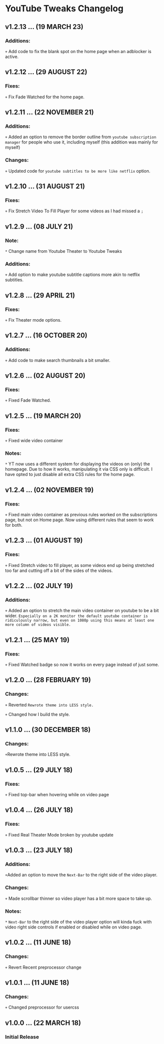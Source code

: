 # YouTube Tweaks Changelog

## v1.2.13 ... (19 MARCH 23)

### Additions:
`+` Add code to fix the blank spot on the home page when an adblocker is active.

## v1.2.12 ... (29 AUGUST 22)

### Fixes:
`+` Fix Fade Watched for the home page.

## v1.2.11 ... (22 NOVEMBER 21)

### Additions:
`+` Added an option to remove the border outline from `youtube subscription manager` for people who use it, including myself (this addition was mainly for myself)

### Changes:
`+` Updated code for `youtube subtitles to be more like netflix` option.

## v1.2.10 ... (31 AUGUST 21)

### Fixes:
`+` Fix Stretch Video To Fill Player for some videos as I had missed a `;`

## v1.2.9 ... (08 JULY 21)

### Note:
`*` Change name from Youtube Theater to Youtube Tweaks

### Additions:
`+` Add option to make youtube subtitle captions more akin to netflix subtitles.

## v1.2.8 ... (29 APRIL 21)

### Fixes:
`+` Fix Theater mode options.

## v1.2.7 ... (16 OCTOBER 20)

### Additions:
`+` Add code to make search thumbnails a bit smaller.

## v1.2.6 ... (02 AUGUST 20)

### Fixes:
`+` Fixed Fade Watched.

## v1.2.5 ... (19 MARCH 20)

### Fixes:
`+` Fixed wide video container

### Notes:
`*` YT now uses a different system for displaying the videos on (only) the homepage. Due to how it works, manipulating it via CSS only is difficult. I have opted to just disable all extra CSS rules for the home page.

## v1.2.4 ... (02 NOVEMBER 19)

### Fixes:
`+` Fixed main video container as previous rules worked on the subscriptions page, but not on Home page. Now using different rules that seem to work for both.

## v1.2.3 ... (01 AUGUST 19)

### Fixes:
`+` Fixed Stretch video to fill player, as some videos end up being stretched too far and cutting off a bit of the sides of the videos.

## v1.2.2 ... (02 JULY 19)

### Additions:
`+` Added an option to stretch the main video container on youtube to be a bit wider. `Especially on a 2K monitor the default youtube container is ridiculously narrow, but even on 1080p using this means at least one more column of videos visible.`

## v1.2.1 ... (25 MAY 19)

### Fixes:
`+` Fixed Watched badge so now it works on every page instead of just some.

## v1.2.0 ... (28 FEBRUARY 19)

### Changes:
`+` Reverted `Rewrote theme into LESS style.`

`+` Changed how I build the style.

## v1.1.0 ... (30 DECEMBER 18)

### Changes:
`+`Rewrote theme into LESS style.

## v1.0.5 ... (29 JULY 18)

### Fixes:
`+` Fixed top-bar when hovering while on video page

## v1.0.4 ... (26 JULY 18)

### Fixes:
`+` Fixed Real Theater Mode broken by youtube update

## v1.0.3 ... (23 JULY 18)

### Additions:
`+`Added an option to move the `Next-Bar` to the right side of the video player.

### Changes:
`+` Made scrollbar thinner so video player has a bit more space to take up.

### Notes:
`*` `Next-Bar` to the right side of the video player option will kinda fuck with video right side controls if enabled or disabled while on video page.

## v1.0.2 ... (11 JUNE 18)

### Changes:
`+` Revert Recent preprocessor change

## v1.0.1 ... (11 JUNE 18)

### Changes:
`+` Changed preprocessor for usercss

## v1.0.0 ... (22 MARCH 18)

### Initial Release
